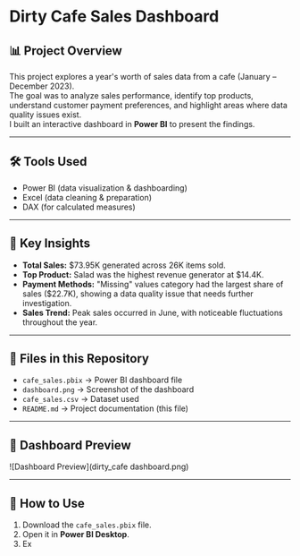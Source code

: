 # Dirty Cafe Sales Dashboard

## 📊 Project Overview
This project explores a year's worth of sales data from a cafe (January – December 2023).  
The goal was to analyze sales performance, identify top products, understand customer payment preferences, and highlight areas where data quality issues exist.  
I built an interactive dashboard in **Power BI** to present the findings.

---

## 🛠 Tools Used
- Power BI (data visualization & dashboarding)
- Excel (data cleaning & preparation)
- DAX (for calculated measures)

---

## 🔑 Key Insights
- **Total Sales:** $73.95K generated across 26K items sold.  
- **Top Product:** Salad was the highest revenue generator at $14.4K.  
- **Payment Methods:** "Missing" values category had the largest share of sales ($22.7K), showing a data quality issue that needs further investigation.  
- **Sales Trend:** Peak sales occurred in June, with noticeable fluctuations throughout the year.  

---

## 📂 Files in this Repository
- `cafe_sales.pbix` → Power BI dashboard file  
- `dashboard.png` → Screenshot of the dashboard  
- `cafe_sales.csv` → Dataset used 
- `README.md` → Project documentation (this file)  

---

## 📸 Dashboard Preview
![Dashboard Preview](dirty_cafe dashboard.png)

---

## 🚀 How to Use
1. Download the `cafe_sales.pbix` file.  
2. Open it in **Power BI Desktop**.  
3. Ex
